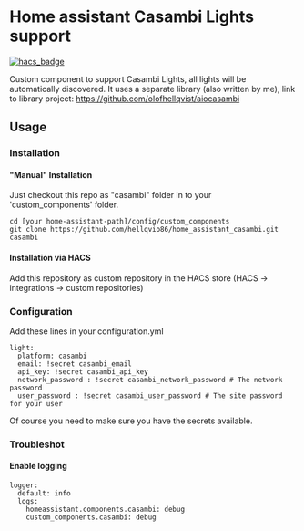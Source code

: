 # Home assistant Casambi Lights support
[![hacs_badge](https://img.shields.io/badge/HACS-Custom-orange.svg)](https://github.com/custom-components/hacs)

Custom component to support Casambi Lights, all lights will be automatically discovered.
It uses a separate library (also written by me), link to library project:
https://github.com/olofhellqvist/aiocasambi

## Usage

### Installation

#### "Manual" Installation
Just checkout this repo as "casambi" folder in to your 'custom_components' folder.

```
cd [your home-assistant-path]/config/custom_components
git clone https://github.com/hellqvio86/home_assistant_casambi.git casambi
```

#### Installation via HACS
Add this repository as custom repository in the HACS store (HACS -> integrations -> custom repositories)

### Configuration
Add these lines in your configuration.yml

```
light:
  platform: casambi
  email: !secret casambi_email
  api_key: !secret casambi_api_key
  network_password : !secret casambi_network_password # The network password
  user_password : !secret casambi_user_password # The site password for your user
```

Of course you need to make sure you have the secrets available.

### Troubleshot
#### Enable logging
```
logger:
  default: info
  logs:
    homeassistant.components.casambi: debug
    custom_components.casambi: debug
```
